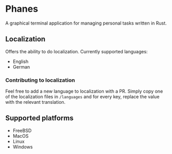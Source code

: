 # Phanes

A graphical terminal application for managing personal tasks written in Rust.

## Localization

Offers the ability to do localization. Currently supported languages:
- English
- German

### Contributing to localization

Feel free to add a new language to localization with a PR. Simply copy one of the localization files in `/languages` and for every key, replace the value with the relevant translation.

## Supported platforms

- FreeBSD
- MacOS
- Linux
- Windows
